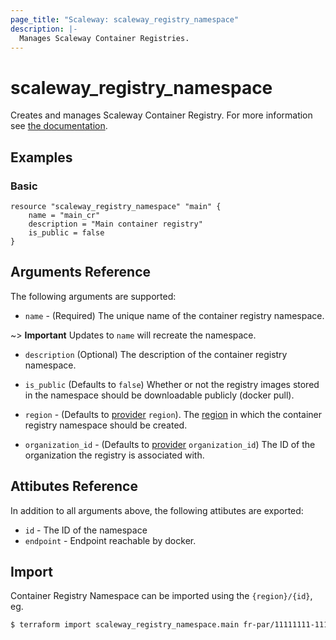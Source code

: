 ```yaml
---
page_title: "Scaleway: scaleway_registry_namespace"
description: |-
  Manages Scaleway Container Registries.
---
```


# scaleway_registry_namespace

Creates and manages Scaleway Container Registry. For more information see [the documentation](https://developers.scaleway.com/en/products/registry/api/).

## Examples

### Basic

```hcl
resource "scaleway_registry_namespace" "main" {
    name = "main_cr"
    description = "Main container registry"
    is_public = false
}
```

## Arguments Reference

The following arguments are supported:

- `name` - (Required) The unique name of the container registry namespace.

~> **Important** Updates to `name` will recreate the namespace.

- `description` (Optional) The description of the container registry namespace.

- `is_public` (Defaults to `false`) Whether or not the registry images stored in the namespace should be downloadable publicly (docker pull).

- `region` - (Defaults to [provider](../index.md#region) `region`). The [region](../guides/regions_and_zones.md#regions) in which the container registry namespace should be created.

- `organization_id` - (Defaults to [provider](../index.md#organization_id) `organization_id`) The ID of the organization the registry is associated with.

## Attibutes Reference

In addition to all arguments above, the following attibutes are exported:

- `id` - The ID of the namespace
- `endpoint` - Endpoint reachable by docker.

## Import

Container Registry Namespace can be imported using the `{region}/{id}`, eg.

```bash
$ terraform import scaleway_registry_namespace.main fr-par/11111111-1111-1111-1111-111111111111
```
